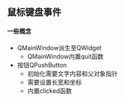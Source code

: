 ## 鼠标键盘事件

#### 一些概念

* QMainWindow派生至QWidget
	* QMainWindow内置quit函数
* 按钮QPushButton
	* 初始化需要文字内容和父对象指针
	* 需要设置长宽和坐标
	* 内置clicked函数

